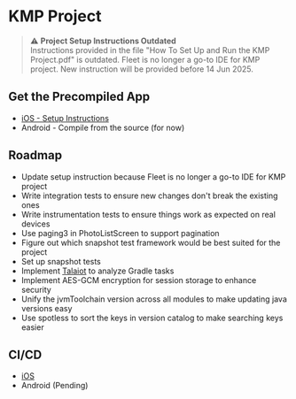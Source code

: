 # KMP Project

> ⚠️ **Project Setup Instructions Outdated**  
> Instructions provided in the file "How To Set Up and Run the KMP Project.pdf" is outdated. Fleet is no longer a go-to IDE for KMP project. New instruction will be provided before 14 Jun 2025.

## Get the Precompiled App
- [iOS - Setup Instructions](https://aungthiha.github.io/iOSAppAccessAutomation/pages/firebase-setup.html)
- Android - Compile from the source (for now)

## Roadmap
- Update setup instruction because Fleet is no longer a go-to IDE for KMP project
- Write integration tests to ensure new changes don't break the existing ones
- Write instrumentation tests to ensure things work as expected on real devices
- Use paging3 in PhotoListScreen to support pagination
- Figure out which snapshot test framework would be best suited for the project
- Set up snapshot tests
- Implement [Talaiot](https://github.com/cdsap/Talaiot) to analyze Gradle tasks
- Implement AES-GCM encryption for session storage to enhance security
- Unify the jvmToolchain version across all modules to make updating java versions easy
- Use spotless to sort the keys in version catalog to make searching keys easier

## CI/CD
- [iOS](https://aungthiha.github.io/iOSAppAccessAutomation/)
- Android (Pending)
